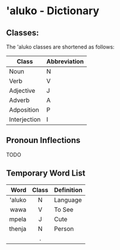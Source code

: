 # 'aluko - Dictionary

## Classes:

The 'aluko classes are shortened as follows:

| **Class**    | **Abbreviation** |
| ------------ | ---------------- |
| Noun         | N                |
| Verb         | V                |
| Adjective    | J                |
| Adverb       | A                |
| Adposition   | P                |
| Interjection | I                |

## Pronoun Inflections

TODO

## Temporary Word List

| **Word**       | **Class** | **Definition**                                                                                  |
| -------------: | :-------: | :---------------------------------------------------------------------------------------------- |
| 'aluko         | N         | Language                                                                                        |
| wawa           | V         | To See                                                                                          |
| mpela          | J         | Cute                                                                                            |
| thenja         | N         | Person                                                                                          |
|                | .         |                                                                                                 |
